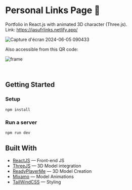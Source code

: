 # Personal Links Page 🔗

Portfolio in React.js with animated 3D character (Three.js). <br>
Link: https://jasufrlinks.netlify.app/

![Capture d'écran 2024-06-05 090433](https://github.com/Jasufr/personal-links-page/assets/125636129/114b87d0-d2e7-4fc0-b9d0-19d478aa88aa)

Also accessible from this QR code:

![frame](https://github.com/Jasufr/personal-links-page/assets/125636129/07685bb6-eefb-4154-ab78-18c08e131041)

<br>

## Getting Started
### Setup
```
npm install
```

### Run a server
```
npm run dev
```

## Built With
- [ReactJS]() — Front-end JS
- [ThreeJS]() — 3D Model integration
- [ReadyPlayerMe](https://readyplayer.me/fr/hub) — 3D Model Creation
- [Mixamo](https://www.mixamo.com/#/) — Model Animations
- [TailWindCSS](https://tailwindcss.com/) — Styling
